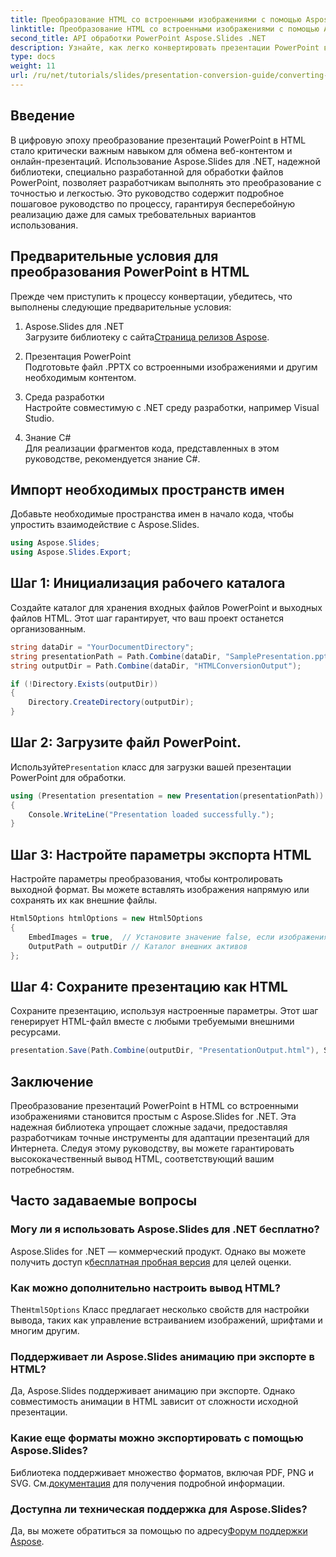 ```yaml
---
title: Преобразование HTML со встроенными изображениями с помощью Aspose.Slides
linktitle: Преобразование HTML со встроенными изображениями с помощью Aspose.Slides
second_title: API обработки PowerPoint Aspose.Slides .NET
description: Узнайте, как легко конвертировать презентации PowerPoint в HTML со встроенными изображениями с помощью Aspose.Slides для .NET. Пошаговое руководство для легкого конвертирования.
type: docs
weight: 11
url: /ru/net/tutorials/slides/presentation-conversion-guide/converting-html-with-embedded-images/
---
```

## Введение

В цифровую эпоху преобразование презентаций PowerPoint в HTML стало критически важным навыком для обмена веб-контентом и онлайн-презентаций. Использование Aspose.Slides для .NET, надежной библиотеки, специально разработанной для обработки файлов PowerPoint, позволяет разработчикам выполнять это преобразование с точностью и легкостью. Это руководство содержит подробное пошаговое руководство по процессу, гарантируя бесперебойную реализацию даже для самых требовательных вариантов использования.

## Предварительные условия для преобразования PowerPoint в HTML

Прежде чем приступить к процессу конвертации, убедитесь, что выполнены следующие предварительные условия:

1. Aspose.Slides для .NET  
    Загрузите библиотеку с сайта[Страница релизов Aspose](https://releases.aspose.com/slides/net/).

2. Презентация PowerPoint  
   Подготовьте файл .PPTX со встроенными изображениями и другим необходимым контентом.

3. Среда разработки  
   Настройте совместимую с .NET среду разработки, например Visual Studio.

4. Знание C#  
   Для реализации фрагментов кода, представленных в этом руководстве, рекомендуется знание C#.

## Импорт необходимых пространств имен

Добавьте необходимые пространства имен в начало кода, чтобы упростить взаимодействие с Aspose.Slides.

```csharp
using Aspose.Slides;
using Aspose.Slides.Export;
```

## Шаг 1: Инициализация рабочего каталога

Создайте каталог для хранения входных файлов PowerPoint и выходных файлов HTML. Этот шаг гарантирует, что ваш проект останется организованным.

```csharp
string dataDir = "YourDocumentDirectory";
string presentationPath = Path.Combine(dataDir, "SamplePresentation.pptx");
string outputDir = Path.Combine(dataDir, "HTMLConversionOutput");

if (!Directory.Exists(outputDir))
{
    Directory.CreateDirectory(outputDir);
}
```


## Шаг 2: Загрузите файл PowerPoint.

 Используйте`Presentation` класс для загрузки вашей презентации PowerPoint для обработки.

```csharp
using (Presentation presentation = new Presentation(presentationPath))
{
    Console.WriteLine("Presentation loaded successfully.");
}
```


## Шаг 3: Настройте параметры экспорта HTML

Настройте параметры преобразования, чтобы контролировать выходной формат. Вы можете вставлять изображения напрямую или сохранять их как внешние файлы.

```csharp
Html5Options htmlOptions = new Html5Options
{
    EmbedImages = true,  // Установите значение false, если изображения следует сохранять отдельно.
    OutputPath = outputDir // Каталог внешних активов
};
```


## Шаг 4: Сохраните презентацию как HTML

Сохраните презентацию, используя настроенные параметры. Этот шаг генерирует HTML-файл вместе с любыми требуемыми внешними ресурсами.

```csharp
presentation.Save(Path.Combine(outputDir, "PresentationOutput.html"), SaveFormat.Html5, htmlOptions);
```

## Заключение

Преобразование презентаций PowerPoint в HTML со встроенными изображениями становится простым с Aspose.Slides for .NET. Эта надежная библиотека упрощает сложные задачи, предоставляя разработчикам точные инструменты для адаптации презентаций для Интернета. Следуя этому руководству, вы можете гарантировать высококачественный вывод HTML, соответствующий вашим потребностям.

## Часто задаваемые вопросы

### Могу ли я использовать Aspose.Slides для .NET бесплатно?
 Aspose.Slides for .NET — коммерческий продукт. Однако вы можете получить доступ к[бесплатная пробная версия](https://releases.aspose.com/) для целей оценки.

### Как можно дополнительно настроить вывод HTML?
 The`Html5Options` Класс предлагает несколько свойств для настройки вывода, таких как управление встраиванием изображений, шрифтами и многим другим.

### Поддерживает ли Aspose.Slides анимацию при экспорте в HTML?
Да, Aspose.Slides поддерживает анимацию при экспорте. Однако совместимость анимации в HTML зависит от сложности исходной презентации.

### Какие еще форматы можно экспортировать с помощью Aspose.Slides?
Библиотека поддерживает множество форматов, включая PDF, PNG и SVG. См.[документация](https://reference.aspose.com/slides/net/) для получения подробной информации.

### Доступна ли техническая поддержка для Aspose.Slides?
 Да, вы можете обратиться за помощью по адресу[Форум поддержки Aspose](https://forum.aspose.com/c/slides/11).